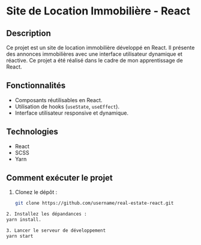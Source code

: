 # Site de Location Immobilière - React

## Description
Ce projet est un site de location immobilière développé en React. Il présente des annonces immobilières avec une interface utilisateur dynamique et réactive. 
Ce projet a été réalisé dans le cadre de mon apprentissage de React.

## Fonctionnalités
- Composants réutilisables en React.
- Utilisation de hooks (`useState`, `useEffect`).
- Interface utilisateur responsive et dynamique.

## Technologies
- React
- SCSS
- Yarn

## Comment exécuter le projet
1. Clonez le dépôt :  
   ```bash
   git clone https://github.com/username/real-estate-react.git
  ```bash
2. Installez les dépandances :
yarn install.

3. Lancer le serveur de développement
yarn start

